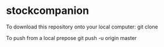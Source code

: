 # stockcompanion


To download this repository onto your local computer:
git clone 



To push from a local prepose
git push -u origin master

